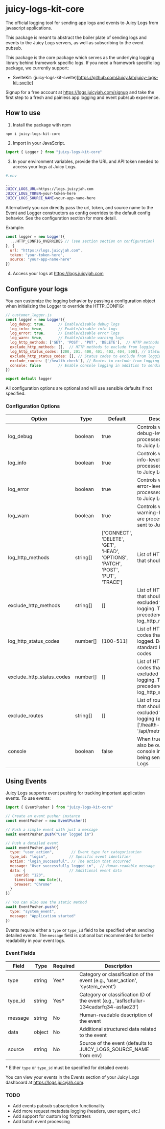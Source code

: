 # juicy-logs-kit-core
The official logging tool for sending app logs and events to Juicy Logs from javascript applications.

This package is meant to abstract the boiler plate of sending logs and events to the Juicy Logs servers, as well as subscribing to the event pubsub.

This package is the core package which serves as the underlying logging library behind framework specific logs. If you need a framework specific log package, we currently support:

- SvelteKit: (juicy-logs-kit-svelte)[https://github.com/JuicyJah/juicy-logs-kit-svelte]

Signup for a free account at https://logs.juicyjah.com/signup and take the first step to a fresh and painless app logging and event pub/sub experience.

## How to use
1. Install the package with npm
```
npm i juicy-logs-kit-core
```

2. Import in your JavaScript.
```javascript
import { Logger } from "juicy-logs-kit-core"
```

3. In your environment variables, provide the URL and API token needed to access your logs at Juicy Logs.

```bash
#.env

...
JUICY_LOGS_URL=https://logs.juicyjah.com
JUICY_LOGS_TOKEN=your-token-here
JUICY_LOGS_SOURCE_NAME=your-app-name-here

```

Alternatively you can directly pass the url, token, and source name to the Event and Logger constructors as config overrides to the default config behavior. See the configuration section for more detail.

Example:
```javascript
const logger = new Logger({
  ...HTTP_CONFIG_OVERRIDES // (see section section on configuration)
}, {
  url: "https://logs.juicyjah.com",
  token: "your-token-here",
  source: "your-app-name-here"
})
```


4. Access your logs at https://logs.juicyjah.com

## Configure your logs

You can customize the logging behavior by passing a configuration object when initializing the Logger to override the HTTP_CONFIG:

```javascript
// customer_logger.js
const logger = new Logger({
  log_debug: true,      // Enable/disable debug logs
  log_info: true,       // Enable/disable info logs
  log_error: true,      // Enable/disable error logs
  log_warn: true,       // Enable/disable warning logs
  log_http_methods: ['GET', 'POST', 'PUT', 'DELETE'],  // HTTP methods to log
  exclude_http_methods: [],  // HTTP methods to exclude from logging
  log_http_status_codes: [200, 201, 400, 401, 403, 404, 500], // Status codes to log
  exclude_http_status_codes: [], // Status codes to exclude from logging
  exclude_routes: ['/health-check'], // Routes to exclude from logging
  console: false        // Enable console logging in addition to sending to Juicy Logs
})

export default logger
```

All configuration options are optional and will use sensible defaults if not specified.

### Configuration Options

| Option | Type | Default | Description |
|--------|------|---------|-------------|
| log_debug | boolean | true | Controls whether debug-level logs are processed and sent to Juicy Logs |
| log_info | boolean | true | Controls whether info-level logs are processed and sent to Juicy Logs |
| log_error | boolean | true | Controls whether error-level logs are processed and sent to Juicy Logs |
| log_warn | boolean | true | Controls whether warning-level logs are processed and sent to Juicy Logs |
| log_http_methods | string[] | ['CONNECT', 'DELETE', 'GET', 'HEAD', 'OPTIONS', 'PATCH', 'POST', 'PUT', 'TRACE'] | List of HTTP methods that should be logged |
| exclude_http_methods | string[] | [] | List of HTTP methods that should be excluded from logging. Takes precedence over log_http_methods |
| log_http_status_codes | number[] | [100-511] | List of HTTP status codes that should be logged. Defaults to all standard HTTP status codes |
| exclude_http_status_codes | number[] | [] | List of HTTP status codes that should be excluded from logging. Takes precedence over log_http_status_codes |
| exclude_routes | string[] | [] | List of route patterns that should be excluded from logging (e.g. ['/health-check', '/api/metrics']) |
| console | boolean | false | When true, logs will also be output to the console in addition to being sent to Juicy Logs |

## Using Events

Juicy Logs supports event pushing for tracking important application events. To use events:

```javascript
import { EventPusher } from "juicy-logs-kit-core"

// Create an event pusher instance
const eventPusher = new EventPusher()

// Push a simple event with just a message
await eventPusher.push("User logged in")

// Push a detailed event
await eventPusher.push({
  type: "user_action",        // Event type for categorization
  type_id: "login",          // Specific event identifier
  action: "login_successful", // The action that occurred
  message: "User successfully logged in",  // Human-readable message
  data: {                    // Additional event data
    userId: "123",
    timestamp: new Date(),
    browser: "Chrome"
  }
})

// You can also use the static method
await EventPusher.push({
  type: "system_event",
  message: "Application started"
})
```

Events require either a `type` or `type_id` field to be specified when sending detailed events. The `message` field is optional but recommended for better readability in your event logs.

### Event Fields

| Field | Type | Required | Description |
|-------|------|----------|-------------|
| type | string | Yes* | Category or classification of the event (e.g., 'user_action', 'system_event') |
| type_id | string | Yes* | Category or classification ID of the event (e.g., 'asflsdfuilur-134cadsrfq34-asfae23') |
| message | string | No | Human-readable description of the event |
| data | object | No | Additional structured data related to the event |
| source | string | No | Source of the event (defaults to JUICY_LOGS_SOURCE_NAME from env) |

\* Either `type` or `type_id` must be specified for detailed events

You can view your events in the Events section of your Juicy Logs dashboard at https://logs.juicyjah.com.

### TODO
- Add events pubsub subscription functionality
- Add more request metadata logging (headers, user agent, etc.)
- Add support for custom log formatters
- Add batch event processing
